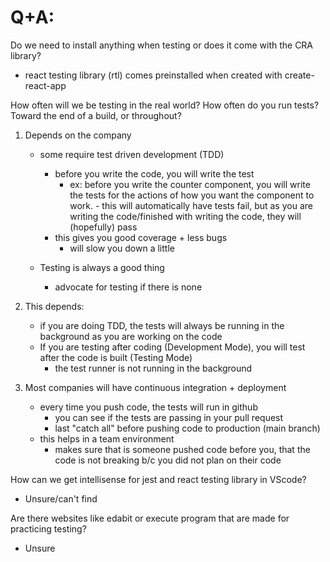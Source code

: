 # Q+A:

Do we need to install anything when testing or does it come with the CRA library?
- react testing library (rtl) comes preinstalled when created with create-react-app

How often will we be testing in the real world? How often do you run tests? Toward the end of a build, or throughout?
1. Depends on the company 
   - some require test driven development (TDD) 
      - before you write the code, you will write the test
         - ex: before you write the counter component, you will write the tests for the actions of how you want the component to work.
               - this will automatically have tests fail, but as you are writing the code/finished with writing the code, they will (hopefully) pass
      - this gives you good coverage + less bugs
         - will slow you down a little
   
   - Testing is always a good thing
      - advocate for testing if there is none

2. This depends:
   - if you are doing TDD, the tests will always be running in the background as you are working on the code
   - If you are testing after coding (Development Mode), you will test after the code is built (Testing Mode)
      - the test runner is not running in the background

3. Most companies will have continuous integration + deployment
   - every time you push code, the tests will run in github
      - you can see if the tests are passing in your pull request
      - last "catch all" before pushing code to production (main branch)
   - this helps in a team environment
      - makes sure that is someone pushed code before you, that the code is not breaking b/c you did not plan on their code 

How can we get intellisense for jest and react testing library in VScode?
- Unsure/can't find

Are there websites like edabit or execute program that are made for practicing testing?
- Unsure

